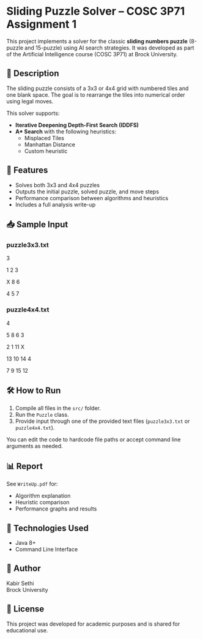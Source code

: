 # Sliding Puzzle Solver – COSC 3P71 Assignment 1

This project implements a solver for the classic **sliding numbers puzzle** (8-puzzle and 15-puzzle) using AI search strategies. It was developed as part of the Artificial Intelligence course (COSC 3P71) at Brock University.

## 🧠 Description

The sliding puzzle consists of a 3x3 or 4x4 grid with numbered tiles and one blank space. The goal is to rearrange the tiles into numerical order using legal moves.

This solver supports:
- **Iterative Deepening Depth-First Search (IDDFS)**
- **A\* Search** with the following heuristics:
    - Misplaced Tiles
    - Manhattan Distance
    - Custom heuristic

## 🚀 Features

- Solves both 3x3 and 4x4 puzzles
- Outputs the initial puzzle, solved puzzle, and move steps
- Performance comparison between algorithms and heuristics
- Includes a full analysis write-up


## 📥 Sample Input

### puzzle3x3.txt
3

1 2 3

X 8 6

4 5 7

### puzzle4x4.txt
4

5 8 6 3

2 1 11 X

13 10 14 4

7 9 15 12


## 🛠️ How to Run

1. Compile all files in the `src/` folder.
2. Run the `Puzzle` class.
3. Provide input through one of the provided text files (`puzzle3x3.txt` or `puzzle4x4.txt`).

You can edit the code to hardcode file paths or accept command line arguments as needed.

## 📊 Report

See `WriteUp.pdf` for:
- Algorithm explanation
- Heuristic comparison
- Performance graphs and results

## 🧰 Technologies Used

- Java 8+
- Command Line Interface

## 👤 Author

Kabir Sethi  
Brock University

## 📄 License

This project was developed for academic purposes and is shared for educational use.


